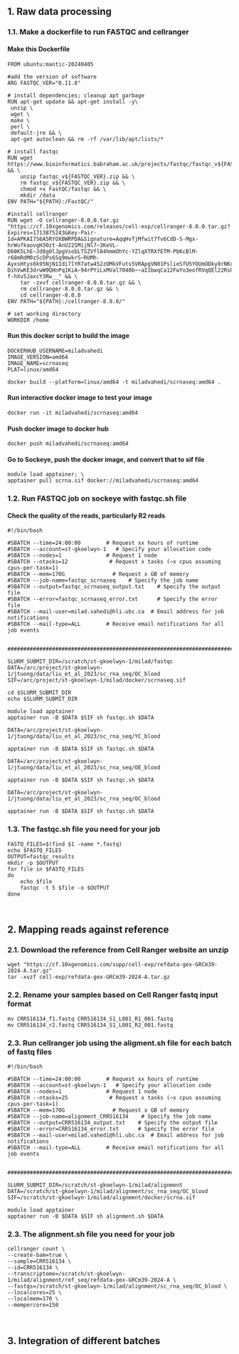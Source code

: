 ## 1. Raw data processing
### 1.1. Make a dockerfile to run FASTQC and cellranger
#### Make this Dockerfile
```
FROM ubuntu:mantic-20240405

#add the version of software
ARG FASTQC_VER="0.11.8"

# install dependencies; cleanup apt garbage
RUN apt-get update && apt-get install -y\
 unzip \
 wget \
 make \
 perl \
 default-jre && \
 apt-get autoclean && rm -rf /var/lib/apt/lists/*

# install fastqc
RUN wget https://www.bioinformatics.babraham.ac.uk/projects/fastqc/fastqc_v${FASTQC_VER}.zip && \
    unzip fastqc_v${FASTQC_VER}.zip && \
    rm fastqc_v${FASTQC_VER}.zip && \
    chmod +x FastQC/fastqc && \
    mkdir /data
ENV PATH="${PATH}:/FastQC/"

#install cellranger
RUN wget -O cellranger-8.0.0.tar.gz "https://cf.10xgenomics.com/releases/cell-exp/cellranger-8.0.0.tar.gz?Expires=1713875243&Key-Pair-Id=APKAI7S6A5RYOXBWRPDA&Signature=AqqHvTjMfwit7fv6CdD-S-Mgx-hrWufkaovgH30zt-AnU22SMijNl7~3KeVL-D60K5LhE~Jd8g0lJpgVsobLTSZVfl04hmmOhYc-YZlqXTRXfETM-PbKcBlM-r68mRdM0zScDPs6Sq9mwkrS~RUMh-AyxsHtys6k95NjN1Idi7lYR7atw452zOMkVFuts5VRApgVN01PslieSfU5YOUmODky8rNKrj~jqq3DzpLw0UL8Y36SHwUsHfJjr-DihVwKE3drwW9QHnPq1KiA~94rPYiLxMVal7040b~~aI1bwqCa12FwYo3eofRVqQEl22RshIjskWS-f-hXv5JaxcY3Rw__" && \
    tar -zxvf cellranger-8.0.0.tar.gz && \
    rm cellranger-8.0.0.tar.gz && \
    cd cellranger-8.0.0
ENV PATH="${PATH}:/cellranger-8.0.0/"

# set working directory
WORKDIR /home
```
#### Run this docker script to build the image
```
DOCKERHUB_USERNAME=miladvahedi
IMAGE_VERSION=amd64
IMAGE_NAME=scrnaseq
PLAT=linux/amd64

docker build --platform=linux/amd64 -t miladvahedi/scrnaseq:amd64 .
```
#### Run interactive docker image to test your image
```
docker run -it miladvahedi/scrnaseq:amd64
```
#### Push docker image to docker hub
```
docker push miladvahedi/scrnaseq:amd64
```
#### Go to Sockeye, push the docker image, and convert that to sif file
```
module load apptainer; \
apptainer pull scrna.sif docker://miladvahedi/scrnaseq:amd64
```

### 1.2. Run FASTQC job on sockeye with fastqc.sh file
#### Check the quality of the reads, particularly R2 reads
```
#!/bin/bash

#SBATCH --time=24:00:00        # Request xx hours of runtime
#SBATCH --account=st-gkoelwyn-1   # Specify your allocation code
#SBATCH --nodes=1              # Request 1 node
#SBATCH --ntasks=12             # Request x tasks (~x cpus assuming cpus-per-task=1)
#SBATCH --mem=170G               # Request x GB of memory
#SBATCH --job-name=fastqc_scrnaseq    # Specify the job name
#SBATCH --output=fastqc_scrnaseq_output.txt    # Specify the output file
#SBATCH --error=fastqc_scrnaseq_error.txt      # Specify the error file
#SBATCH --mail-user=milad.vahedi@hli.ubc.ca  # Email address for job notifications
#SBATCH --mail-type=ALL        # Receive email notifications for all job events


#############################################################################

SLURM_SUBMIT_DIR=/scratch/st-gkoelwyn-1/milad/fastqc
DATA=/arc/project/st-gkoelwyn-1/jtuong/data/liu_et_al_2023/sc_rna_seq/OC_blood
SIF=/arc/project/st-gkoelwyn-1/milad/docker/scrnaseq.sif

cd $SLURM_SUBMIT_DIR
echo $SLURM_SUBMIT_DIR

module load apptainer
apptainer run -B $DATA $SIF sh fastqc.sh $DATA

DATA=/arc/project/st-gkoelwyn-1/jtuong/data/liu_et_al_2023/sc_rna_seq/YC_blood

apptainer run -B $DATA $SIF sh fastqc.sh $DATA

DATA=/arc/project/st-gkoelwyn-1/jtuong/data/liu_et_al_2023/sc_rna_seq/OE_blood

apptainer run -B $DATA $SIF sh fastqc.sh $DATA

DATA=/arc/project/st-gkoelwyn-1/jtuong/data/liu_et_al_2023/sc_rna_seq/OC_blood

apptainer run -B $DATA $SIF sh fastqc.sh $DATA
```

### 1.3. The fastqc.sh file you need for your job
```
FASTQ_FILES=$(find $1 -name *.fastq)
echo $FASTQ_FILES
OUTPUT=fastqc_results
mkdir -p $OUTPUT
for file in $FASTQ_FILES
do
    echo $file
    fastqc -t 5 $file -o $OUTPUT
done
```
</br>

    
## 2. Mapping reads against reference

### 2.1. Download the reference from Cell Ranger website an unzip
```
wget "https://cf.10xgenomics.com/supp/cell-exp/refdata-gex-GRCm39-2024-A.tar.gz"
tar -xvzf cell-exp/refdata-gex-GRCm39-2024-A.tar.gz
```
### 2.2. Rename your samples based on Cell Ranger fastq input format
```
mv CRR516134_f1.fastq CRR516134_S1_L001_R1_001.fastq
mv CRR516134_r2.fastq CRR516134_S1_L001_R2_001.fastq
```
### 2.3. Run cellranger job using the aligment.sh file for each batch of fastq files
```
#!/bin/bash

#SBATCH --time=24:00:00        # Request xx hours of runtime
#SBATCH --account=st-gkoelwyn-1   # Specify your allocation code
#SBATCH --nodes=1              # Request 1 node
#SBATCH --ntasks=25             # Request x tasks (~x cpus assuming cpus-per-task=1)
#SBATCH --mem=170G               # Request x GB of memory
#SBATCH --job-name=alignment_CRR516134    # Specify the job name
#SBATCH --output=CRR516134_output.txt    # Specify the output file
#SBATCH --error=CRR516134_error.txt      # Specify the error file
#SBATCH --mail-user=milad.vahedi@hli.ubc.ca  # Email address for job notifications
#SBATCH --mail-type=ALL        # Receive email notifications for all job events


#############################################################################

SLURM_SUBMIT_DIR=/scratch/st-gkoelwyn-1/milad/alignment
DATA=/scratch/st-gkoelwyn-1/milad/alignment/sc_rna_seq/OC_blood
SIF=/scratch/st-gkoelwyn-1/milad/alignment/docker/scrna.sif

module load apptainer
apptainer run -B $DATA $SIF sh alignment.sh $DATA
```

### 2.3. The alignment.sh file you need for your job
```
cellranger count \
--create-bam=true \
--sample=CRR516134 \
--id=CRR516134 \
--transcriptome=/scratch/st-gkoelwyn-1/milad/alignment/ref_seq/refdata-gex-GRCm39-2024-A \
--fastqs=/scratch/st-gkoelwyn-1/milad/alignment/sc_rna_seq/OC_blood \
--localcores=25 \
--localmem=170 \
--mempercore=150
```
</br>

    
## 3. Integration of different batches




